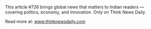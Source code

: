 This article #726 brings global news that matters to Indian readers — covering politics, economy, and innovation. Only on Think News Daily.

Read more at: www.thinknewsdaily.com